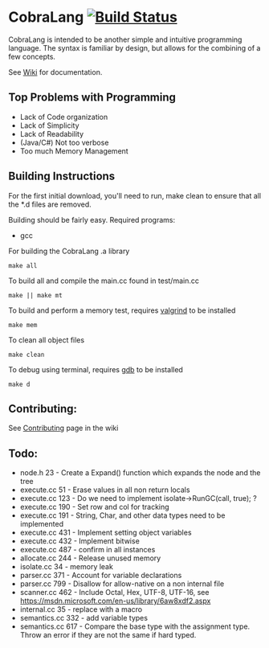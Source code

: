 # CobraLang [![Build Status][travis-image]][travis-url]

CobraLang is intended to be another simple and intuitive programming language. The syntax is familiar by design, but allows for the combining of a few concepts.

See [Wiki](https://github.com/chaseWillden/CobraLang/wiki) for documentation.

Top Problems with Programming
-----------------------------
 - Lack of Code organization
 - Lack of Simplicity
 - Lack of Readability
 - (Java/C#) Not too verbose
 - Too much Memory Management

Building Instructions
---------------------
For the first initial download, you'll need to run, make clean to ensure that all the *.d files are removed.

Building should be fairly easy. Required programs:
 - gcc

For building the CobraLang .a library
```
make all
```
To build all and compile the main.cc found in test/main.cc
```
make || make mt
```
To build and perform a memory test, requires [valgrind](http://valgrind.org/) to be installed
```
make mem
```
To clean all object files
```
make clean
```
To debug using terminal, requires [gdb](https://www.gnu.org/software/gdb/) to be installed
```
make d
```

[travis-url]: https://travis-ci.org/chaseWillden/CobraLang/
[travis-image]: https://img.shields.io/travis/chaseWillden/CobraLang/master.svg?style=flat

Contributing:
-------------
See [Contributing](https://github.com/chaseWillden/CobraLang/wiki/Contributing) page in the wiki

Todo:
------
 - node.h 23 - Create a Expand() function which expands the node and the tree
 - execute.cc 51 - Erase values in all non return locals
 - execute.cc 123 - Do we need to implement isolate->RunGC(call, true); ?
 - execute.cc 190 - Set row and col for tracking
 - execute.cc 191 - String, Char, and other data types need to be implemented
 - execute.cc 431 - Implement setting object variables
 - execute.cc 432 - Implement bitwise
 - execute.cc 487 - confirm in all instances
 - allocate.cc 244 - Release unused memory
 - isolate.cc 34 - memory leak
 - parser.cc 371 - Account for variable declarations
 - parser.cc 799 - Disallow for allow-native on a non internal file
 - scanner.cc 462 - Include Octal, Hex, UTF-8, UTF-16, see https://msdn.microsoft.com/en-us/library/6aw8xdf2.aspx
 - internal.cc 35 - replace with a macro
 - semantics.cc 332 - add variable types
 - semantics.cc 617 - Compare the base type with the assignment type. Throw an error if they are not the same if hard typed.